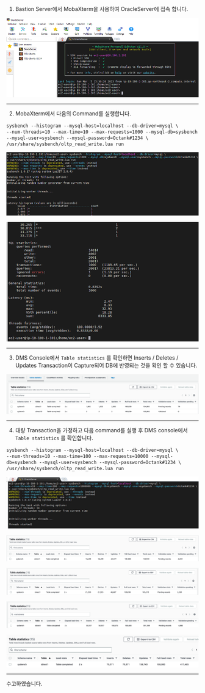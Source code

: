 1. Bastion Server에서 MobaXterm을 사용하여 OracleServer에 접속 합니다.

![image-20230307001234861](images/image-20230307001234861.png)

---

2. MobaXterm에서 다음의  Command를 실행합니다.

```
sysbench --histogram --mysql-host=localhost --db-driver=mysql \
--num-threads=10 --max-time=10 --max-requests=1000 --mysql-db=sysbench --mysql-user=sysbench --mysql-password=Octank#1234 \
/usr/share/sysbench/oltp_read_write.lua run
```

![image-20230307001627483](images/image-20230307001627483.png)



![image-20230307001636504](images/image-20230307001636504.png)

---

3. DMS Console에서 `Table statistics` 를 확인하면 Inserts / Deletes / Updates Transaction이 Capture되어 DB에 반영되는 것을 확인 할 수 있습니다.

![image-20230307001821854](images/image-20230307001821854.png)

---

4. 대량 Transaction을 가정하고 다음 command를 실행 후 DMS console에서 `Table statistics` 를 확인합니다.

```
sysbench --histogram --mysql-host=localhost --db-driver=mysql \
--num-threads=10 --max-time=100 --max-requests=10000 --mysql-db=sysbench --mysql-user=sysbench --mysql-password=Octank#1234 \
/usr/share/sysbench/oltp_read_write.lua run
```

![image-20230307001952585](images/image-20230307001952585.png)

![image-20230307002042423](images/image-20230307002042423.png)

![image-20230307002058998](images/image-20230307002058998.png)

![image-20230307002236141](images/image-20230307002236141.png)

![image-20230307002414390](images/image-20230307002414390.png)

---







수고하였습니다.









